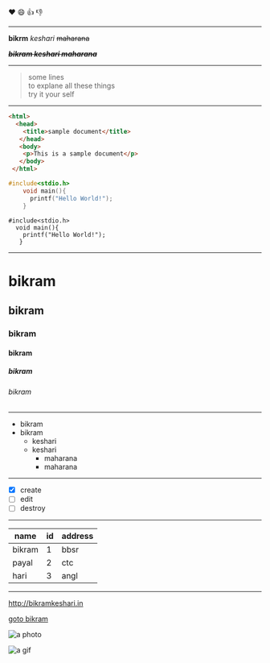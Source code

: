 :heart:
:smile:
:+1:
:-1: 

---

**bikrm**
_keshari_
~~maharana~~

**_~~bikram keshari maharana~~_**

---

> some lines  
>to explane all these things  
>try it your self

---

```html
<html>
  <head>
    <title>sample document</title>
   </head>
   <body>
    <p>This is a sample document</p>
   </body>
 </html>
```

```c
#include<stdio.h>
    void main(){
      printf("Hello World!");
    }
```
    #include<stdio.h>
      void main(){
        printf("Hello World!");
       }


---

# bikram
## bikram
### bikram
#### bikram
##### bikram
###### bikram

---

* bikram
* bikram 
  * keshari
  * keshari
    * maharana
    * maharana
    
    
---

- [x] create
- [ ] edit
- [ ] destroy

---

name | id | address
---- | ---- | ------
bikram | 1 | bbsr
payal | 2 | ctc
hari | 3 | angl

---

http://bikramkeshari.in

[goto bikram](https://bikramkeshari.com)

![a photo](https://bikramkeshari.com/assets/icons/512.png)

![a gif](https://media.giphy.com/media/WvXuLOqJeJ0I0/giphy.gif)


